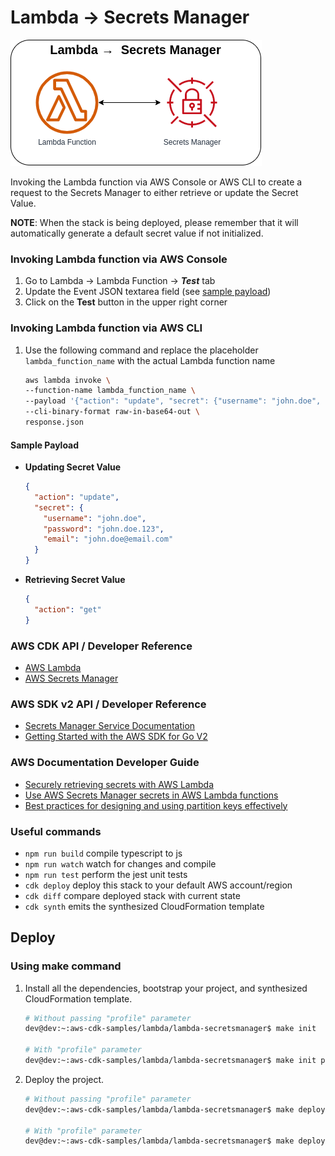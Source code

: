 # Lambda → Secrets Manager

![lambda-secretsmanager](assets/img/lambda-secretsmanager.png)

Invoking the Lambda function via AWS Console or AWS CLI to create a request to the Secrets Manager to either retrieve or update the Secret Value.

**NOTE**: When the stack is being deployed, please remember that it will automatically generate a default secret value if not initialized.

### Invoking Lambda function via AWS Console
1. Go to Lambda → Lambda Function → ***Test*** tab
2. Update the Event JSON textarea field (see [sample payload](#sample-payload))
3. Click on the **Test** button in the upper right corner

### Invoking Lambda function via AWS CLI
1. Use the following command and replace the placeholder `lambda_function_name` with the actual Lambda function name

    ```bash
    aws lambda invoke \
    --function-name lambda_function_name \
    --payload '{"action": "update", "secret": {"username": "john.doe", "password": "john.doe.123", "email": "john.doe@email.com"}}' \
    --cli-binary-format raw-in-base64-out \
    response.json
    ```

#### Sample Payload

* **Updating Secret Value**
    ```json
    {
      "action": "update",
      "secret": {
        "username": "john.doe",
        "password": "john.doe.123",
        "email": "john.doe@email.com"
      }
    }
    ```

* **Retrieving Secret Value**
    ```json
    {
      "action": "get"
    }
    ```

### AWS CDK API / Developer Reference
* [AWS Lambda](https://docs.aws.amazon.com/cdk/api/v2/docs/aws-cdk-lib.aws_lambda-readme.html)
* [AWS Secrets Manager](https://docs.aws.amazon.com/cdk/api/v2/docs/aws-cdk-lib.aws_secretsmanager-readme.html)

### AWS SDK v2 API / Developer Reference
* [Secrets Manager Service Documentation](https://pkg.go.dev/github.com/aws/aws-sdk-go-v2/service/secretsmanager)
* [Getting Started with the AWS SDK for Go V2](https://aws.github.io/aws-sdk-go-v2/docs/getting-started/)

### AWS Documentation Developer Guide
* [Securely retrieving secrets with AWS Lambda](https://aws.amazon.com/blogs/compute/securely-retrieving-secrets-with-aws-lambda/)
* [Use AWS Secrets Manager secrets in AWS Lambda functions](https://docs.aws.amazon.com/secretsmanager/latest/userguide/retrieving-secrets_lambda.html)
* [Best practices for designing and using partition keys effectively](https://docs.aws.amazon.com/amazondynamodb/latest/developerguide/bp-partition-key-design.html)

### Useful commands

* `npm run build`   compile typescript to js
* `npm run watch`   watch for changes and compile
* `npm run test`    perform the jest unit tests
* `cdk deploy`      deploy this stack to your default AWS account/region
* `cdk diff`        compare deployed stack with current state
* `cdk synth`       emits the synthesized CloudFormation template

## Deploy

### Using make command
1. Install all the dependencies, bootstrap your project, and synthesized CloudFormation template.
    ```bash
    # Without passing "profile" parameter
    dev@dev:~:aws-cdk-samples/lambda/lambda-secretsmanager$ make init

    # With "profile" parameter
    dev@dev:~:aws-cdk-samples/lambda/lambda-secretsmanager$ make init profile=[profile_name]
    ```

2. Deploy the project.
    ```bash
    # Without passing "profile" parameter
    dev@dev:~:aws-cdk-samples/lambda/lambda-secretsmanager$ make deploy

    # With "profile" parameter
    dev@dev:~:aws-cdk-samples/lambda/lambda-secretsmanager$ make deploy profile=[profile_name]
    ```